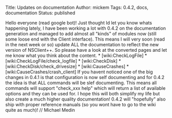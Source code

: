 Title: Updates on documentation
Author: mickem
Tags: 0.4.2, docs, documentation
Status: published

Hello everyone (read google bot)! Just thought Id let you know whats
happening lately, I have been working a lot with 0.4.2 on the
documentation generation and managed to add almost all "kinds" of
modules now (still some loose end with the Client interface). This means
I will very soon (read in the next week or so) update ALL the
documentation to reflect the new version of NSClient++. So please have a
look at the converted pages and let me know what you think about the
content. \* \[wiki:CheckLogFile\] \*
\[wiki:CheckLogFile/check\_logfile\] \* \[wiki:CheckDisk\] \*
\[wiki:CheckDisk/check\_drivesize\] \* \[wiki:CauseCrashes\] \*
\[wiki:CauseCrashes/crash\_client\] If you havent noticed one of the big
changes in 0.4.1 is that configuration is now self documenting and for
0.4.2 the idea is that ALL commands will be slef documenting. This means
all commands will support "check\_xxx help" which will return a list of
available options and they can be used for. I hope this will both
simplify my life but also create a much higher quality documentation!
0.4.2 will "hopefully" also ship with proper reference manuals (so you
wont have to go to the wiki quite as much)! // Michael Medin
